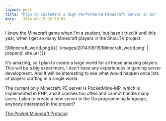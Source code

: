 ```yaml
---
layout: post
title: "Plan to Implement a High Performance Minecraft Server in Go"
date:   2014-08-15 02:53:03
---
```


I knew the Minecraft game when I'm a student, but hasn't tried it until this year, when I get so many Minecraft players in the Shou.TV project.

![Minecraft_world.png]({{ '/images/2014/08/15/Minecraft_world.png' | prepend: site.url }})

It's amazing, so I plan to create a large world for all those amazing players. This will be a big experiment, I don't have any experiences in gaming server development. And it will be interesting to see what would happen once lots of players crafting in a single world.

The current only Minecraft: PE server is PocketMine-MP, which is implemented in PHP, and it crashes too often and cannot handle many users. I plan to create a new server in the Go programming language, anybody interested in the project?

[The Pocket Minecraft Protocol](http://wiki.vg/Pocket_Minecraft_Protocol)
